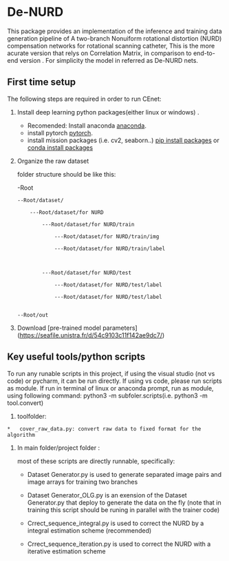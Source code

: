 # De-NURD
This package provides an implementation of the inference and training data generation pipeline of A two-branch Nonuiform rotational distortion (NURD) compensation networks for rotational scanning catheter,
This is the more acurate version that relys on Correlation Matrix, in comparison to end-to-end version
. For simplicity the model in referred as De-NURD nets.
## First time setup

The following steps are required in order to run CEnet:

1.  Install deep learning python packages(either linux or windows) .
    *   Recomended: Install anaconda
        [anaconda](https://www.anaconda.com/).
    *   install pytorch
        [pytorch](https://pytorch.org/).
    *   install mission packages (i.e. cv2, seaborn..)
        [pip install packages](https://packaging.python.org/en/latest/tutorials/installing-packages/)
        or
        [conda install packages](https://docs.anaconda.com/anaconda/user-guide/tasks/install-packages/)
1.  Organize the raw  dataset 
	
	folder structure should be like this:

	-Root 

		--Root/dataset/

			---Root/dataset/for NURD

				---Root/dataset/for NURD/train

					---Root/dataset/for NURD/train/img

					---Root/dataset/for NURD/train/label



				---Root/dataset/for NURD/test

					---Root/dataset/for NURD/test/label

					---Root/dataset/for NURD/test/label


		--Root/out

1.  Download [pre-trained model parameters] (https://seafile.unistra.fr/d/54c9103c11f142ae9dc7/)

  
 
 
## Key useful tools/python scripts
To run any runable scripts in this project,
if using the visual studio (not vs code) or pycharm, it can be run directly. 
If using vs code, please run scripts as module.
If run in terminal of linux or anaconda prompt, run as module, using following command: python3 -m subfoler.scripts(i.e. python3 -m tool.convert)

1.    toolfolder:


	*   cover_raw_data.py: convert raw data to fixed format for the algorithm

 


1.  In main folder/project folder  : 

    most of these scripts are directly runnable, specifically:
 
	*   Dataset Generator.py is used to generate separated image pairs and image arrays for training two branches

	*   Dataset Generator_OLG.py is an exension of the Dataset Generator.py that deploy to generate the data on the fly (note that in training this script should be runing in parallel with the trainer code)

	*   Crrect_sequence_integral.py is used to correct the NURD by a integral estimation scheme (recommended)

	*   Crrect_sequence_iteration.py is used to correct the NURD with a iterative estimation scheme


